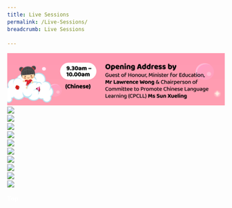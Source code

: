 ```yaml
---
title: Live Sessions
permalink: /Live-Sessions/
breadcrumb: Live Sessions

---
```

<!-- Global site tag (gtag.js) - Google Ads: 726049306 -->
<script async src="https://www.googletagmanager.com/gtag/js?id=AW-726049306"></script>
<script>
  window.dataLayer = window.dataLayer || [];
  function gtag(){dataLayer.push(arguments);}
  gtag('js', new Date());

  gtag('config', 'AW-726049306');
</script>
 <a href="/goh-message/"><img src="/images/01mtls-programme-cl-opening-1.jpg"></a>
<br/>
<a href="/goh-message/"><img src="/images/02MTLS-Programme -ML-Opening.jpg"></a>
<br/>
<a href="/goh-message/"><img src="/images/03MTLS-Programme -TL-Opening.jpg"></a>
<br/>
<a href="/eng/panel-discussion/"><img src="/images/04MTLS-Programme -Panel.jpg"></a>
<br/>
<a href="/test/王周淑涵博士/"><img src="/images/05MTLS-Programme -CL-Shuhan.jpg"></a>
<br/>
<a href="/ml/ms-asnida-daud/"><img src="/images/06MTLS-Programme-ML-Asnida.jpg"></a>
<br/>
<a href="/tl/ms-elakeyaa-selvaraji/"><img src="/images/07MTLS-Programme-Elakeyaa.jpg"></a>
<br/>
<a href="/test/孙宝琦博士/"><img src="/images/08MTLS-Programme-CL-Baoqi.jpg"></a>
<br/>
<a href="/ml/mr-haniman-boniran/"><img src="/images/09MTLS Programme-ML-Haniman.jpg"></a>
<br/>
<a href="/tl/mrs-rani-kanna-and-mr-anandha-kannan/"><img src="/images/10MTLS-Programme-TL-RaniAnandha.jpg"></a>
<br/>
<a href="/eng/dr-connie-lum//"><img src="/images/11MTLS Programme-EL-Connie.jpg">
<div class="btntop"><a href="#top" style="text-decoration:none;"><span style="color:white"><b>Top</b></span></a></div>

